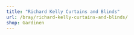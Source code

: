 ```yaml
---
title: "Richard Kelly Curtains and Blinds"
url: /bray/richard-kelly-curtains-and-blinds/
shop: Gardinen
---
```

